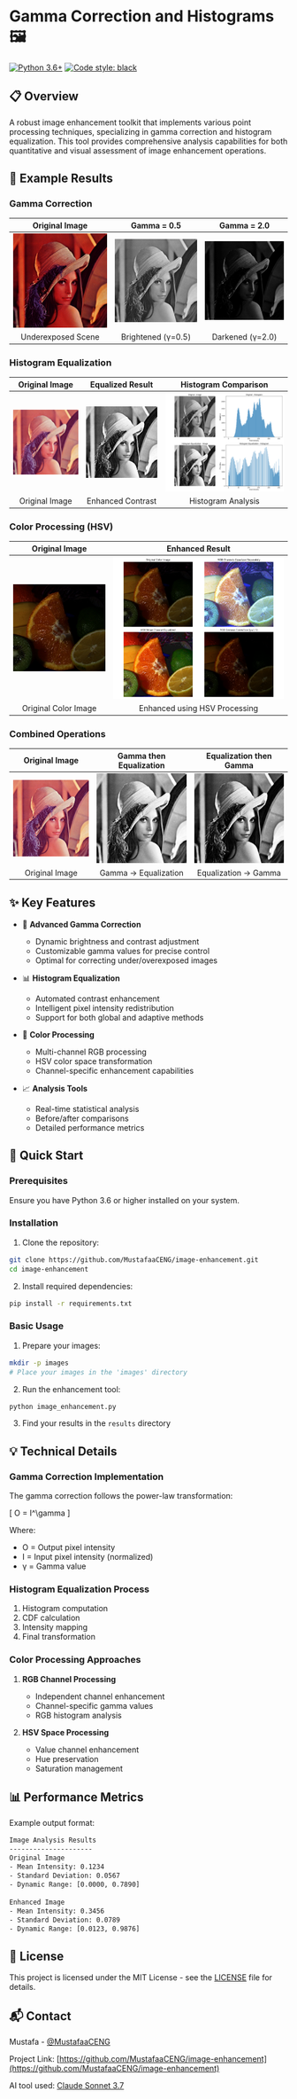# Gamma Correction and Histograms 🖼️

[![Python 3.6+](https://img.shields.io/badge/python-3.6+-blue.svg)](https://www.python.org/downloads/)
[![Code style: black](https://img.shields.io/badge/code%20style-black-000000.svg)](https://github.com/psf/black)

## 📋 Overview

A robust image enhancement toolkit that implements various point processing techniques, specializing in gamma correction and histogram equalization. This tool provides comprehensive analysis capabilities for both quantitative and visual assessment of image enhancement operations.

## 📸 Example Results

### Gamma Correction
| Original Image | Gamma = 0.5 | Gamma = 2.0 |
|:-------------:|:-----------:|:-----------:|
| ![Original](images/underexposed.jpg) | ![Brightened](results/underexposed_gamma_0.5.png) | ![Darkened](results/underexposed_gamma_2.0.png) |
| Underexposed Scene | Brightened (γ=0.5) | Darkened (γ=2.0) |

### Histogram Equalization
| Original Image | Equalized Result | Histogram Comparison |
|:-------------:|:----------------:|:-------------------:|
| ![Original](images/balanced.jpg) | ![Equalized](results/balanced_equalized.png) | ![Histogram](results/balanced_equalization.png) |
| Original Image | Enhanced Contrast | Histogram Analysis |

### Color Processing (HSV)
| Original Image | Enhanced Result |
|:-------------:|:--------------:|
| ![Original](images/color_underexposed.jpg) | ![Enhanced](results/color_underexposed_color_processing.png) |
| Original Color Image | Enhanced using HSV Processing |

### Combined Operations
| Original Image | Gamma then Equalization | Equalization then Gamma |
|:-------------:|:----------------------:|:----------------------:|
| ![Original](images/balanced.jpg) | ![Gamma-Eq](results/balanced_gamma_then_eq.png) | ![Eq-Gamma](results/balanced_eq_then_gamma.png) |
| Original Image | Gamma → Equalization | Equalization → Gamma |

## ✨ Key Features

- 🔆 **Advanced Gamma Correction**
  - Dynamic brightness and contrast adjustment
  - Customizable gamma values for precise control
  - Optimal for correcting under/overexposed images

- 📊 **Histogram Equalization**
  - Automated contrast enhancement
  - Intelligent pixel intensity redistribution
  - Support for both global and adaptive methods

- 🎨 **Color Processing**
  - Multi-channel RGB processing
  - HSV color space transformation
  - Channel-specific enhancement capabilities

- 📈 **Analysis Tools**
  - Real-time statistical analysis
  - Before/after comparisons
  - Detailed performance metrics

## 🚀 Quick Start

### Prerequisites

Ensure you have Python 3.6 or higher installed on your system.

### Installation

1. Clone the repository:
```bash
git clone https://github.com/MustafaaCENG/image-enhancement.git
cd image-enhancement
```

2. Install required dependencies:
```bash
pip install -r requirements.txt
```

### Basic Usage

1. Prepare your images:
```bash
mkdir -p images
# Place your images in the 'images' directory
```

2. Run the enhancement tool:
```bash
python image_enhancement.py
```

3. Find your results in the `results` directory

## 💡 Technical Details

### Gamma Correction Implementation

The gamma correction follows the power-law transformation:

\[ O = I^\gamma \]

Where:
- O = Output pixel intensity
- I = Input pixel intensity (normalized)
- γ = Gamma value

### Histogram Equalization Process

1. Histogram computation
2. CDF calculation
3. Intensity mapping
4. Final transformation

### Color Processing Approaches

1. **RGB Channel Processing**
   - Independent channel enhancement
   - Channel-specific gamma values
   - RGB histogram analysis

2. **HSV Space Processing**
   - Value channel enhancement
   - Hue preservation
   - Saturation management

## 📊 Performance Metrics

Example output format:

```
Image Analysis Results
---------------------
Original Image
- Mean Intensity: 0.1234
- Standard Deviation: 0.0567
- Dynamic Range: [0.0000, 0.7890]

Enhanced Image
- Mean Intensity: 0.3456
- Standard Deviation: 0.0789
- Dynamic Range: [0.0123, 0.9876]
```

## 📝 License

This project is licensed under the MIT License - see the [LICENSE](LICENSE) file for details.

## 📬 Contact

Mustafa - [@MustafaaCENG](https://github.com/MustafaaCENG)

Project Link: [https://github.com/MustafaaCENG/image-enhancement](https://github.com/MustafaaCENG/image-enhancement)

AI tool used: [Claude Sonnet 3.7](https://claude.ai/)